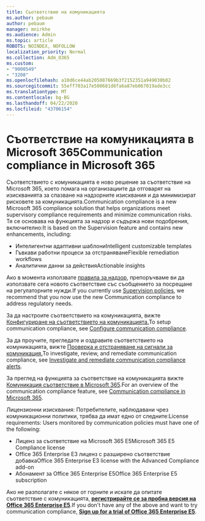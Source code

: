 ```yaml
---
title: Съответствие на комуникацията
ms.author: pebaum
author: pebaum
manager: mnirkhe
ms.audience: Admin
ms.topic: article
ROBOTS: NOINDEX, NOFOLLOW
localization_priority: Normal
ms.collection: Adm_O365
ms.custom:
- "9000549"
- "3208"
ms.openlocfilehash: a10d6ce44ab205087669b3f2152351a949030b02
ms.sourcegitcommit: 55eff703a17e500681d8fa6a87eb067019ade3cc
ms.translationtype: MT
ms.contentlocale: bg-BG
ms.lasthandoff: 04/22/2020
ms.locfileid: "43706154"
---
```

# <a name="communication-compliance-in-microsoft-365"></a><span data-ttu-id="3453b-102">Съответствие на комуникацията в Microsoft 365</span><span class="sxs-lookup"><span data-stu-id="3453b-102">Communication compliance in Microsoft 365</span></span>

<span data-ttu-id="3453b-103">Съответствието с комуникацията е ново решение за съответствие на Microsoft 365, което помага на организациите да отговарят на изискванията за спазване на надзорните изисквания и да минимизират рисковете за комуникацията.</span><span class="sxs-lookup"><span data-stu-id="3453b-103">Communication compliance is a new Microsoft 365 compliance solution that helps organizations meet supervisory compliance requirements and minimize communication risks.</span></span> <span data-ttu-id="3453b-104">Тя се основава на функцията за надзор и съдържа нови подобрения, включително:</span><span class="sxs-lookup"><span data-stu-id="3453b-104">It is based on the Supervision feature and contains new enhancements, including:</span></span>

- <span data-ttu-id="3453b-105">Интелигентни адаптивни шаблони</span><span class="sxs-lookup"><span data-stu-id="3453b-105">Intelligent customizable templates</span></span>
- <span data-ttu-id="3453b-106">Гъвкави работни процеси за отстраняване</span><span class="sxs-lookup"><span data-stu-id="3453b-106">Flexible remediation workflows</span></span>
- <span data-ttu-id="3453b-107">Аналитични данни за действия</span><span class="sxs-lookup"><span data-stu-id="3453b-107">Actionable insights</span></span>

<span data-ttu-id="3453b-108">Ако в момента използвате [правила за надзор](https://docs.microsoft.com/microsoft-365/compliance/supervision-policies), препоръчваме ви да използвате сега новото съответствие със съобщението за посрещане на регулаторните нужди.</span><span class="sxs-lookup"><span data-stu-id="3453b-108">If you currently use [Supervision policies](https://docs.microsoft.com/microsoft-365/compliance/supervision-policies), we recommend that you now use the new Communication compliance to address regulatory needs.</span></span>

<span data-ttu-id="3453b-109">За да настроите съответствието на комуникацията, вижте [Конфигуриране на съответствието на комуникацията.](https://docs.microsoft.com/microsoft-365/compliance/communication-compliance-configure)</span><span class="sxs-lookup"><span data-stu-id="3453b-109">To setup communication compliance, see [Configure communication compliance](https://docs.microsoft.com/microsoft-365/compliance/communication-compliance-configure).</span></span>

<span data-ttu-id="3453b-110">За да проучите, прегледате и оздравите съответствието на комуникацията, вижте [Проверка и отстраняване на сигнали за комуникация.](https://docs.microsoft.com/microsoft-365/compliance/communication-compliance-investigate-remediate)</span><span class="sxs-lookup"><span data-stu-id="3453b-110">To investigate, review, and remediate communication compliance, see [Investigate and remediate communication compliance alerts](https://docs.microsoft.com/microsoft-365/compliance/communication-compliance-investigate-remediate).</span></span>

<span data-ttu-id="3453b-111">За преглед на функцията за съответствие на комуникацията вижте [Комуникация съответствие в Microsoft 365](https://docs.microsoft.com/microsoft-365/compliance/communication-compliance).</span><span class="sxs-lookup"><span data-stu-id="3453b-111">For an overview of the communication compliance feature, see [Communication compliance in Microsoft 365](https://docs.microsoft.com/microsoft-365/compliance/communication-compliance).</span></span>

<span data-ttu-id="3453b-112">Лицензионни изисквания: Потребителите, наблюдавани чрез комуникационни политики, трябва да имат едно от следните:</span><span class="sxs-lookup"><span data-stu-id="3453b-112">License requirements: Users monitored by communication policies must have one of the following:</span></span>

- <span data-ttu-id="3453b-113">Лиценз за съответствие на Microsoft 365 E5</span><span class="sxs-lookup"><span data-stu-id="3453b-113">Microsoft 365 E5 Compliance license</span></span>
- <span data-ttu-id="3453b-114">Office 365 Enterprise E3 лиценз с разширено съответствие добавка</span><span class="sxs-lookup"><span data-stu-id="3453b-114">Office 365 Enterprise E3 license with the Advanced Compliance add-on</span></span>
- <span data-ttu-id="3453b-115">Абонамент за Office 365 Enterprise E5</span><span class="sxs-lookup"><span data-stu-id="3453b-115">Office 365 Enterprise E5 subscription</span></span>

<span data-ttu-id="3453b-116">Ако не разполагате с някое от горните и искате да опитате съответствие с комуникацията, **[регистрирайте се за пробна версия на Office 365 Enterprise E5](https://go.microsoft.com/fwlink/p/?LinkID=698279)**.</span><span class="sxs-lookup"><span data-stu-id="3453b-116">If you don't have any of the above and want to try communication compliance, **[Sign up for a trial of Office 365 Enterprise E5](https://go.microsoft.com/fwlink/p/?LinkID=698279)**.</span></span>